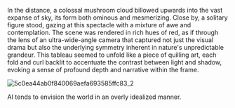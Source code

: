 In the distance, a colossal mushroom cloud billowed upwards into the vast expanse of sky, its form both ominous and mesmerizing. Close by, a solitary figure stood, gazing at this spectacle with a mixture of awe and contemplation. The scene was rendered in rich hues of red, as if through the lens of an ultra-wide-angle camera that captured not just the visual drama but also the underlying symmetry inherent in nature's unpredictable grandeur. This tableau seemed to unfold like a piece of quilling art, each fold and curl backlit to accentuate the contrast between light and shadow, evoking a sense of profound depth and narrative within the frame.

![5c0ea44ab0f840069aefa693585ffc83_2](https://github.com/chiaweilee/chiaweilee/assets/29817353/b19a0f39-b45a-4cef-99b2-553caeee9c94)

AI tends to envision the world in an overly idealized manner.
